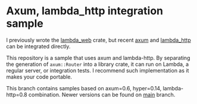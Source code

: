 # Axum, lambda\_http integration sample

I previously wrote the [lambda\_web](https://crates.io/crates/lambda-web) crate, but recent [axum](https://crates.io/crates/axum) and [lambda\_http](https://crates.io/crates/lambda_http) can be integrated directly.

This repository is a sample that uses axum and lambda-http. By separating the generation of `axum::Router` into a library crate, it can run on Lambda, a regular server, or integration tests. I recommend such implementation as it makes your code portable.

This branch contains samples based on axum=0.6, hyper=0.14, lambda-http=0.8 combination. Newer versions can be found on [main](https://github.com/hanabu/axum-lambda-template/) branch.

